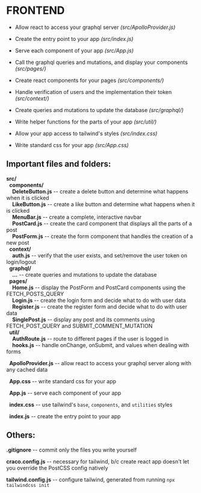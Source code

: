 # FRONTEND

* Allow react to access your graphql server *(src/ApolloProvider.js)*
* Create the entry point to your app *(src/index.js)*
* Serve each component of your app *(src/App.js)* <br/>

* Call the graphql queries and mutations, and display your components *(src/pages/)*
* Create react components for your pages *(src/components/)*
* Handle verification of users and the implementation their token *(src/context/)* <br/>

* Create queries and mutations to update the database *(src/graphql/)*
* Write helper functions for the parts of your app *(src/util/)*
* Allow your app access to tailwind's styles *(src/index.css)*
* Write standard css for your app *(src/App.css)*


## Important files and folders:

**src/**\
&nbsp; **components/**\
&nbsp; &nbsp; **DeleteButton.js** -- create a delete button and determine what happens when it is clicked\
&nbsp; &nbsp; **LikeButton.js** -- create a like button and determine what happens when it is clicked\
&nbsp; &nbsp; **MenuBar.js** -- create a complete, interactive navbar\
&nbsp; &nbsp; **PostCard.js** -- create the card component that displays all the parts of a post\
&nbsp; &nbsp; **PostForm.js** -- create the form component that handles the creation of a new post\
&nbsp; **context/**\
&nbsp; &nbsp; **auth.js** -- verify that the user exists, and set/remove the user token on login/logout\
&nbsp; **graphql/**\
&nbsp; &nbsp; **...** -- create queries and mutations to update the database\
&nbsp; **pages/**\
&nbsp; &nbsp; **Home.js** -- display the PostForm and PostCard components using the FETCH_POSTS_QUERY\
&nbsp; &nbsp; **Login.js** -- create the login form and decide what to do with user data\
&nbsp; &nbsp; **Register.js** -- create the register form and decide what to do with user data\
&nbsp; &nbsp; **SinglePost.js** -- display any post and its comments using FETCH_POST_QUERY and SUBMIT_COMMENT_MUTATION\
&nbsp; **util/**\
&nbsp; &nbsp; **AuthRoute.js** -- route to different pages if the user is logged in\
&nbsp; &nbsp; **hooks.js** -- handle onChange, onSubmit, and values when dealing with forms

&nbsp; **ApolloProvider.js** -- allow react to access your graphql server along with any cached data

&nbsp; **App.css** -- write standard css for your app

&nbsp; **App.js** -- serve each component of your app

&nbsp; **index.css** -- use tailwind's `base`, `components`, and `utilities` styles

&nbsp; **index.js** -- create the entry point to your app


## Others:

**.gitignore** -- commit only the files you write yourself

**craco.config.js** -- necessary for tailwind, b/c create react app doesn't let you override the PostCSS config natively

**tailwind.config.js** -- configure tailwind, generated from running `npx tailwindcss init`